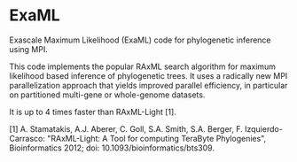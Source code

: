 ExaML
=====

Exascale Maximum Likelihood (ExaML) code for phylogenetic inference using MPI.

This code implements the popular RAxML search algorithm for maximum likelihood based inference of phylogenetic trees.
It uses a radically new MPI parallelization approach that yields improved parallel efficiency, in particular on 
partitioned multi-gene or whole-genome datasets.

It is up to 4 times faster than RAxML-Light [1].

[1] A. Stamatakis,  A.J. Aberer, C. Goll, S.A. Smith, S.A. Berger, F. Izquierdo-Carrasco: 
    "RAxML-Light: A Tool for computing TeraByte Phylogenies", 
    Bioinformatics 2012; doi: 10.1093/bioinformatics/bts309.